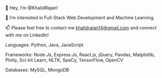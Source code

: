 👋 Hey, I’m @KhalidRajan!


👀 I’m interested in Full-Stack Web Development and Machine Learning.  

📫 Please feel free to contact me khalidrajan14@gmail.com and connect with me on LinkedIn!

Languages: Python, Java, JavaScript

Frameworks: Node.Js, Express.Js, React.js, jQuery, Pandas, Matplotlib, Plotly, Sci-kit Learn, NLTK, SpaCy, TensorFlow, OpenCV

Databases: MySQL, MongoDB

<!---
KhalidRajan/KhalidRajan is a ✨ special ✨ repository because its `README.md` (this file) appears on your GitHub profile.
You can click the Preview link to take a look at your changes.
--->
